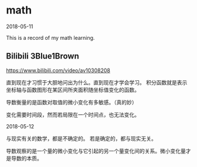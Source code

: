 # math
2018-05-11

This is a record of my math learning.

## Bilibili 3Blue1Brown
https://www.bilibili.com/video/av10308208

直到现在才习惯于大胆地问出为什么。直到现在才学会学习。
积分函数就是表示坐标轴与函数图形在某区间所夹面积随坐标值变化的函数。

导数衡量的是函数对取值的微小变化有多敏感。（真的妙）

变化需要时间段，然而若局限在一个时间点，也无法变化。

2018-05-12

与现实有关的数学，都是不确定的。
若是确定的，都与现实无关。

导数观察的是一个量的微小变化与它引起的另一个量变化间的关系。微小变化量才是导数的本质。
